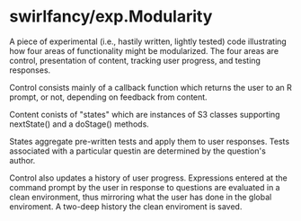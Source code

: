 # swirlfancy/exp.Modularity

A piece of experimental (i.e., hastily written, lightly tested) code illustrating how four areas of functionality might be modularized. The four areas are control, presentation of content, tracking user progress, and testing responses.

Control consists mainly of a callback function which returns the user to an R prompt, or not, depending on feedback from content.

Content conists of "states" which are instances of S3 classes supporting nextState() and a doStage() methods.

States aggregate pre-written tests and apply them to user responses. Tests associated with a particular questin are determined by the question's author.

Control also updates a history of user progress. Expressions entered at the command prompt by the user in response to questions are evaluated in a clean environment, thus mirroring what the user has done in the global enviroment. A two-deep history the clean enviroment is saved.
